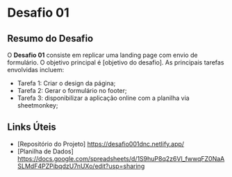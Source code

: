 # Desafio 01

## Resumo do Desafio

O **Desafio 01** consiste em replicar uma landing page com envio de formulário. O objetivo principal é [objetivo do desafio]. As principais tarefas envolvidas incluem:

- Tarefa 1: Criar o design da página;
- Tarefa 2: Gerar o formulário no footer;
- Tarefa 3: disponibilizar a aplicação online com a planilha via sheetmonkey;

## Links Úteis

- [Repositório do Projeto] https://desafio001dnc.netlify.app/
- [Planilha de Dados] https://docs.google.com/spreadsheets/d/1S9huP8q2z6Vl_fwwqFZ0NaASLMdF4PZPibqdzU7nUXo/edit?usp=sharing
